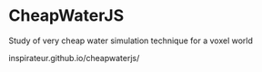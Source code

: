 # CheapWaterJS
Study of very cheap water simulation technique for a voxel world

inspirateur.github.io/cheapwaterjs/
